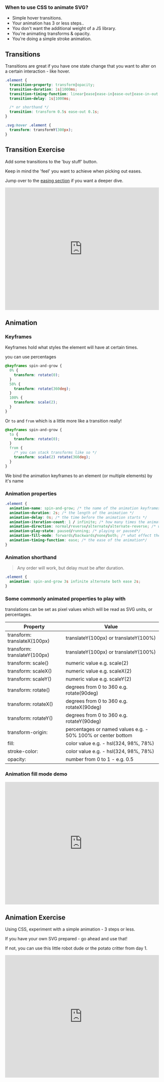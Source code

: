 ### When to use CSS to animate SVG?

- Simple hover transitions.
- Your animation has 3 or less steps..
- You don't want the additional weight of a JS library.
- You're animating transforms & opacity.
- You're doing a simple stroke animation.

## Transitions

Transitions are great if you have one state change that you want to alter on a certain interaction - like hover.

```css
.element {
  transition-property: transform|opacity;
  transition-duration: 1s|1000ms;
  transition-timing-function: linear|ease|ease-in|ease-out|ease-in-out|cubic-bezier;
  transition-delay: 1s|1000ms;

  /* or shorthand */
  transition: transform 0.5s ease-out 0.1s;
}

.svg:hover .element {
  transform: transformY(300px);
}
```

## Transition Exercise

Add some transitions to the 'buy stuff' button.

Keep in mind the 'feel' you want to achieve when picking out eases.

Jump over to the [easing section](/easing?id=easing-with-css) if you want a deeper dive.

<iframe height="400" style="width: 100%;" scrolling="no" title="wallet - icon animation" src="https://codepen.io/svganimationworkshop/embed/xxRgYyB?height=265&theme-id=light&default-tab=result" frameborder="no" loading="lazy" allowtransparency="true" allowfullscreen="true">
  See the Pen <a href='https://codepen.io/svganimationworkshop/pen/xxRgYyB'>wallet - icon animation</a> by SVG-workshops
  (<a href='https://codepen.io/svganimationworkshop'>@svganimationworkshop</a>) on <a href='https://codepen.io'>CodePen</a>.
</iframe>

## Animation

### Keyframes

Keyframes hold what styles the element will have at certain times.

you can use percentages

```css
@keyframes spin-and-grow {
  0% {
    transform: rotate(0);
  }
  50% {
    transform: rotate(360deg);
  }
  100% {
    transform: scale(2);
  }
}
```

Or `to` and `from` which is a little more like a transition really!

```css
@keyframes spin-and-grow {
  to {
    transform: rotate(0);
  }
  from {
    /* you can stack transforms like so */
    transform: scale(2) rotate(360deg);
  }
}
```

We bind the animation keyframes to an element (or multiple elements) by it's name

### Animation properties

```css
.element {
  animation-name: spin-and-grow; /* the name of the animation keyframes */
  animation-duration: 2s; /* the length of the animation */
  animation-delay: 0s; /* the time before the animation starts */
  animation-iteration-count: 1 / infinite; /* how many times the animation will play*/
  animation-direction: normal/reverse/alternate/alternate-reverse; /* which direction it will run it*/
  animation-play-state: paused/running; /* playing or paused*/
  animation-fill-mode: forwards/backwards/none/both; /* what effect the animation styles will have on the element outside of the animation*/
  animation-timing-function: ease; /* the ease of the animation*/
}
```

### Animation shorthand

> Any order will work, but delay must be after duration.

```css
.element {
  animation: spin-and-grow 3s infinite alternate both ease 2s;
}
```

### Some commonly animated properties to play with

translations can be set as pixel values which will be read as SVG units, or percentages.

| Property                     | Value                                                        |
| ---------------------------- | ------------------------------------------------------------ |
| transform: translateX(100px) | translateY(100px) or translateY(100%)                        |
| transform: translateY(100px) | translateY(100px) or translateY(100%)                        |
| transform: scale()           | numeric value e.g. scale(2)                                  |
| transform: scaleX()          | numeric value e.g. scaleX(2)                                 |
| transform: scaleY()          | numeric value e.g. scaleY(2)                                 |
| transform: rotate()          | degrees from 0 to 360 e.g. rotate(90deg)                     |
| transform: rotateX()         | degrees from 0 to 360 e.g. rotateX(90deg)                    |
| transform: rotateY()         | degrees from 0 to 360 e.g. rotateY(90deg)                    |
| transform-origin:            | percentages or named values e.g. - 50% 100% or center bottom |
| fill:                        | color value e.g. - hsl(324, 98%, 78%)                        |
| stroke-color:                | color value e.g. - hsl(324, 98%, 78%)                        |
| opacity:                     | number from 0 to 1 - e.g. 0.5                                |

### Animation fill mode demo

<iframe height="400" style="width: 100%;" scrolling="no" title="Animation fill mode demo" src="https://codepen.io/svganimationworkshop/embed/xxGrXjR?height=265&theme-id=default&default-tab=result" frameborder="no" allowtransparency="true" allowfullscreen="true">
  See the Pen <a href='https://codepen.io/svganimationworkshop/pen/xxGrXjR'>Animation fill mode demo</a> by SVG-workshops
  (<a href='https://codepen.io/svganimationworkshop'>@svganimationworkshop</a>) on <a href='https://codepen.io'>CodePen</a>.
</iframe>

## Animation Exercise

Using CSS, experiment with a simple animation - 3 steps or less.

If you have your own SVG prepared - go ahead and use that!

If not, you can use this little robot dude or the potato critter from day 1.

<iframe height="400" style="width: 100%;" scrolling="no" title="lil robot dude - starter" src="https://codepen.io/svganimationworkshop/embed/XWNpYBP?height=265&theme-id=light&default-tab=result" frameborder="no" loading="lazy" allowtransparency="true" allowfullscreen="true">
  See the Pen <a href='https://codepen.io/svganimationworkshop/pen/XWNpYBP'>lil robot dude - starter</a> by SVG-workshops
  (<a href='https://codepen.io/svganimationworkshop'>@svganimationworkshop</a>) on <a href='https://codepen.io'>CodePen</a>.
</iframe>

